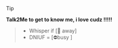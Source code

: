 > [!TIP]
**Talk2Me to get to know me, i love cudz !!!!!**
> <ul> 
> <li>Whisper if [🌙 away]</li>
> <li>DNIUF = [⛔️busy ]</li>
> </ul>
